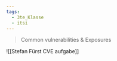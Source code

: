 ```yaml
---
tags:
  - 3te_Klasse
  - itsi
---
```

> Common vulnerabilities & Exposures

![[Stefan Fürst CVE aufgabe]]